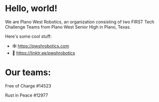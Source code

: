 # Hello, world!

We are Plano West Robotics, an organization consisting of two FIRST Tech Challenge Teams from Plano West Senior High in Plano, Texas.

Here's some cool stuff:
- 🕸️ https://pwshrobotics.com
- 🌴 https://linktr.ee/pwshrobotics

# Our teams:

Free of Charge #14523

Rust in Peace #12977
